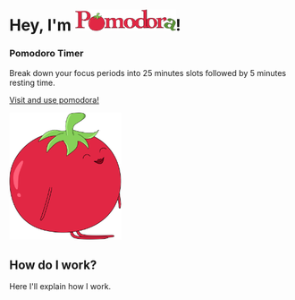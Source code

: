 # Hey, I'm <img src="https://github.com/monifasol/pomodora/blob/master/src/images/logo-github.png" width="180">!

### Pomodoro Timer    
Break down your focus periods into 25 minutes slots followed by 5 minutes resting time.

[Visit and use pomodora!](https://monifasol.github.io/pomodora/)

<img src="https://github.com/monifasol/pomodora/blob/master/src/images/tomato-github.png" width="200">

## How do I work?

Here I'll explain how I work.

